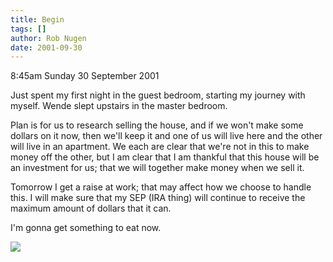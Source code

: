 ```yaml
---
title: Begin
tags: []
author: Rob Nugen
date: 2001-09-30
---
```


<p class=date>8:45am Sunday 30 September 2001</p>

<p>Just spent my first night in the guest bedroom,
starting my journey with myself.  Wende slept upstairs
in the master bedroom.</p>

<p>Plan is for us to research selling the house, and
if we won't make some dollars on it now, then we'll
keep it and one of us will live here and the other
will live in an apartment.  We each are clear that
we're not in this to make money off the other, but I
am clear that I am thankful that this house will be an
investment for us; that we will together make money
when we sell it.</p>

<p>Tomorrow I get a raise at work; that may affect how
we choose to handle this.  I will make sure that my
SEP (IRA thing) will continue to receive the maximum
amount of dollars that it can.</p>

<p>I'm gonna get something to eat now.</p>

<p><img src="/images/rob/wL-ROB.gif"/></p>
